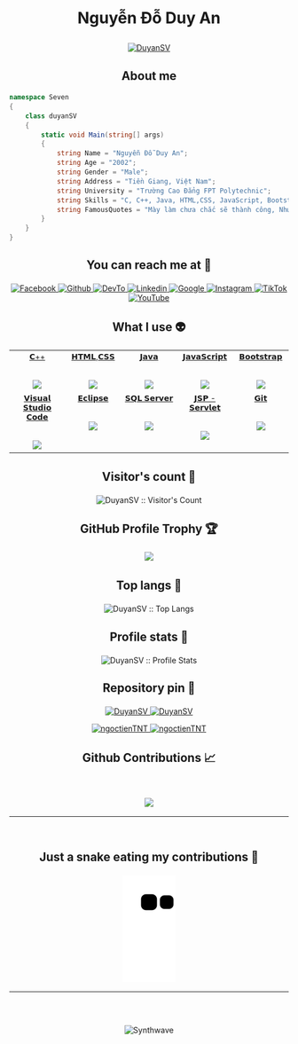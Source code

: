 # <p align="center">Nguyễn Đỗ Duy An</p>

<p align="center">
	<a href="https://github.com/DuyanSV">
	<img src="https://toigingiuvedep.vn/wp-content/uploads/2022/01/hinh-anh-avatar-tet-lam-dai-dien.jpg" width = "200" alt="DuyanSV">
	</a>
</p>

<h2 align="center">About me</h2>

```C#
namespace Seven
{
    class duyanSV
    {
        static void Main(string[] args)
        {
            string Name = "Nguyễn Đỗ Duy An";
            string Age = "2002";
            string Gender = "Male";
            string Address = "Tiền Giang, Việt Nam";
            string University = "Trường Cao Đẳng FPT Polytechnic";
            string Skills = "C, C++, Java, HTML,CSS, JavaScript, Bootstrap, SQL, JSP - Servlet";
            string FamousQuotes = "Mày làm chưa chắc sẽ thành công, Nhưng mày không làm thì chắc chắn sẽ không bao giờ thành công!";
        }
    }
}
```

## <p align="center">You can reach me at 🥰</p>

<p align="center">
  <a href="https://www.facebook.com/anhngoc.duyan">
    <img src="https://www.vectorlogo.zone/logos/facebook/facebook-official.svg" alt="Facebook" height="30" width="30">
  </a>
	
  <a href="https://github.com/DuyanSv">
    <img src="https://www.vectorlogo.zone/logos/github/github-tile.svg" alt="Github" height="30" width="30">
  </a>
  
  <a href="https://dev.to/duyansv">
    <img src="https://www.vectorlogo.zone/logos/devto/devto-icon.svg" alt="DevTo" height="30" width="30">
  </a>
	
  <a href="https://www.linkedin.com/mwlite/in/duy-an-87a167230">
    <img src="https://www.vectorlogo.zone/logos/linkedin/linkedin-icon.svg" alt="Linkedin" height="30" width="30">
  </a>
  
  <a href="mailto:duyan17072002@gmail.com">
    <img src="https://www.vectorlogo.zone/logos/google/google-icon.svg" alt="Google" height="30" width="30">
  </a>
	
  <a href="https://www.instagram.com/anhngoc.an/">
    <img src="https://www.vectorlogo.zone/logos/instagram/instagram-icon.svg" alt="Instagram" height="30" width="30">
  </a>
  
  <a href="https://www.tiktok.com/@anhngoc.duyan/">
    <img src="https://raw.githubusercontent.com/gilbarbara/logos/master/logos/tiktok-icon.svg" alt="TikTok" height="30" width="30">
  </a>
  
  <a href="https://youtube.com/channel/UCIfnRzQcIXXfmeJ3BD2pD9A">
    <img src="https://www.vectorlogo.zone/logos/youtube/youtube-icon.svg" alt="YouTube" height="30" width="30">
  </a>
</p>

## <p align="center">What I use :alien:</p>

<table align="center">
  <tbody>
    <tr valign="top">
      <td width="20%" align="center">
	<a href="https://devdocs.io/cpp/">
		<span>𝗖++</span><br><br><br>
		<img height="64px" src="https://cdn.worldvectorlogo.com/logos/c.svg">
	 </a>
      </td>
      <td width="20%" align="center">
	 <a href="https://fullstack.edu.vn/courses/html-css">
		<span>𝗛𝗧𝗠𝗟,𝗖𝗦𝗦</span><br><br><br>
		<img height="64px" src="https://photoshopvip.net/news/mimage/html-css.png">
	 </a>
      </td>
      <td width="20%" align="center">
	<a href="https://dev.java/learn/">
		<span>𝗝𝗮𝘃𝗮</span><br><br><br>
		<img height="64px" src="https://cdn.svgporn.com/logos/java.svg">
	 </a>
      </td>
	<td width="20%" align="center">
		<a href="https://fullstack.edu.vn/courses/javascript-co-ban">
        <span>𝗝𝗮𝘃𝗮𝗦𝗰𝗿𝗶𝗽𝘁</span><br><br><br>
        <img height="64px" src="https://pluspng.com/img-png/logo-javascript-png-html-code-allows-to-embed-javascript-logo-in-your-website-587.png">
		</a>
      </td>
      <td width="20%" align="center">
	      <a href="https://getbootstrap.com/docs/5.1/getting-started/introduction/">
        <span>𝗕𝗼𝗼𝘁𝘀𝘁𝗿𝗮𝗽</span><br><br><br>
        <img height="64px" src="https://www.vectorlogo.zone/logos/getbootstrap/getbootstrap-icon.svg">
	      </a>
      </td>
    </tr>
    <tr valign="top">
	<td width="20%" align="center">
		<a href="https://code.visualstudio.com/docs">
        <span>𝗩𝗶𝘀𝘂𝗮𝗹 𝗦𝘁𝘂𝗱𝗶𝗼 𝗖𝗼𝗱𝗲</span><br><br><br>
        <img height="64px" src="https://cdn.worldvectorlogo.com/logos/visual-studio-code-1.svg">
		</a>
      </td>
	<td width="20%" align="center">
		<a href="https://www.eclipse.org/">
        <span>𝗘𝗰𝗹𝗶𝗽𝘀𝗲</span><br><br><br>
        <img height="64px" src="https://cdn.freebiesupply.com/logos/large/2x/eclipse-11-logo-png-transparent.png">
		</a>
      </td>
      <td width="20%" align="center">
	      <a href="https://www.microsoft.com/en-us/sql-server/sql-server-downloads">
        <span>𝗦𝗤𝗟 𝗦𝗲𝗿𝘃𝗲𝗿</span><br><br><br>
        <img height="64px" src="https://aidanfinn.com/wp-content/uploads/2017/09/SQL-Server-Logo-620x264.png">
	      </a>
      </td>
	    <td width="20%" align="center">
	<a href="https://www.javatpoint.com/jsp-tutorial">
		<span>𝗝𝗦𝗣 - 𝗦𝗲𝗿𝘃𝗹𝗲𝘁</span><br><br><br>
		<img height="64px" src="https://image.flaticon.com/icons/png/512/28/28968.png">
	</a>
      </td>
      <td width="20%" align="center">
	      <a href="https://git-scm.com/doc">
        <span>𝗚𝗶𝘁</span><br><br><br>
        <img height="64px" src="https://cdn.svgporn.com/logos/git-icon.svg">
	      </a>
      </td>
    </tr>
  </tbody>
</table>

## <p align="center">Visitor's count :eyes:</p>

<p align="center"><img src="https://profile-counter.glitch.me/{DuyanSV}/count.svg" alt="DuyanSV :: Visitor's Count" /></p>

## <p align="center">GitHub Profile Trophy 🏆</p>

<p align='center'>
<img src="https://github-profile-trophy.vercel.app/?username=DuyanSV&theme=tokyonight&row=2&column=4">
</p>

## <p align="center">Top langs :tongue:</p>

<p align="center"><img src="https://github-readme-stats.vercel.app/api/top-langs/?username=DuyanSV&langs_count=10&theme=tokyonight&layout=compact" alt="DuyanSV :: Top Langs" /></p>

## <p align="center">Profile stats :musical_keyboard:</p>

<p align="center"><img src="https://github-readme-stats.vercel.app/api?username=DuyanSV&show_icons=true&theme=tokyonight" alt="DuyanSV :: Profile Stats" /></p>

## <p align="center">Repository pin 📌</p>

<p align="center">	
<a href="https://github.com/ngoctienTNT/GiveLoveTNT">
	<img src="https://github-readme-stats.vercel.app/api/pin/?username=ngoctienTNT&repo=GiveLoveTNT&theme=tokyonight" alt="DuyanSV" />
</a>
	
<a href="https://github.com/ngoctienTNT/TodoList2021">
	<img src="https://github-readme-stats.vercel.app/api/pin/?username=ngoctienTNT&repo=TodoList2021&theme=tokyonight" alt="DuyanSV" />
</a>
</p>

<p align="center">	
<a href="https://github.com/ngoctienTNT/ILoveNgocTien" margin="100">
	<img src="https://github-readme-stats.vercel.app/api/pin/?username=ngoctienTNT&repo=ILoveNgocTien&theme=tokyonight" alt="ngoctienTNT" />
</a>
	
<a href="https://github.com/ngoctienTNT/ngoctien.TNT">
	<img src="https://github-readme-stats.vercel.app/api/pin/?username=ngoctienTNT&repo=ngoctien.TNT&theme=tokyonight" alt="ngoctienTNT" />
</a>
</p>

## <p align="center">Github Contributions 📈</p>
<br>
<p align='center'>
<img src="https://activity-graph.herokuapp.com/graph?username=ngoctienTNT&theme=react-dark&hide_border=true">
<p>

<hr>
<br>

## <p align="center">Just a snake eating my contributions 🐍</p>
<p align='center'>
<img src="https://github.com/ngoctienTNT/ngoctienTNT/blob/output/github-contribution-grid-snake.svg">
</p>

<hr>
<br>

##

<p align="center"><img src="https://thumbs.gfycat.com/GoodnaturedFondGaur-size_restricted.gif" alt="Synthwave" height="300" width="500"></p>
